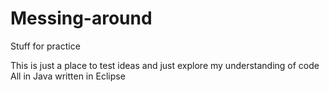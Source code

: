 # Messing-around
Stuff for practice

This is just a place to test ideas and just explore my understanding of code
All in Java written in Eclipse
